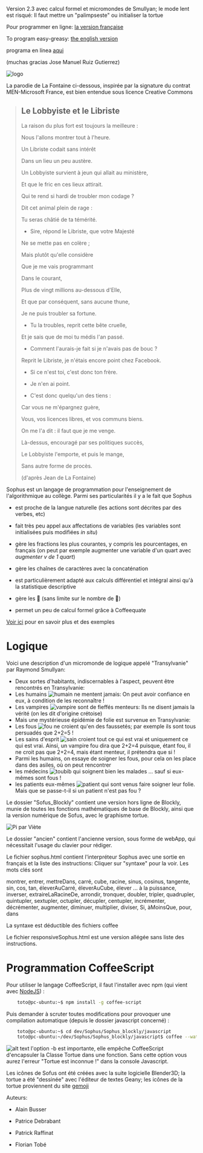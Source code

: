 Version 2.3 avec calcul formel et micromondes de Smullyan; le mode lent est risqué: Il faut mettre un "palimpseste" ou initialiser la tortue 

Pour programmer en ligne: [la version française](https://alainbusser.github.io/Sofus/Sofus_fr.html)

To program easy-greasy: [the english version](https://alainbusser.github.io/Sofus/Sofus_en.html)

programa en línea [aqui](https://alainbusser.github.io/Sofus/Sofus_es.html)

(muchas gracias Jose Manuel Ruiz Gutierrez)

[attention]: https://cdn0.iconfinder.com/data/icons/woocons1/Sign%20Warning.png "Attention !"

![logo](https://raw.githubusercontent.com/AlainBusser/Sophus/master/img/sophus1.png)

La parodie de La Fontaine ci-dessous, inspirée par la signature du contrat MEN-Microsoft France, est bien entendue sous licence Creative Commons

>
>## Le Lobbyiste et le Libriste
>
>La raison du plus fort est toujours la meilleure :
>
>Nous l'allons montrer tout à l'heure.
>
>Un Libriste codait sans intérêt
>
>Dans un lieu un peu austère.
>
>Un Lobbyiste survient à jeun qui allait au ministère,
>
>Et que le fric en ces lieux attirait.
>
>Qui te rend si hardi de troubler mon codage ?
>
>Dit cet animal plein de rage :
>
>Tu seras châtié de ta témérité.
>
>- Sire, répond le Libriste, que votre Majesté
>
>Ne se mette pas en colère ;
>
>Mais plutôt qu'elle considère
>
>Que je me vais programmant
>
>Dans le courant,
>
>Plus de vingt millions au-dessous d'Elle,
>
>Et que par conséquent, sans aucune thune,
>
>Je ne puis troubler sa fortune.
>
>- Tu la troubles, reprit cette bête cruelle,
>
>Et je sais que de moi tu médis l'an passé.
>
>- Comment l'aurais-je fait si je n'avais pas de bouc ?
>
>Reprit le Libriste, je n'étais encore point chez Facebook.
>
>- Si ce n'est toi, c'est donc ton frère.
>
>- Je n'en ai point. 
>
>- C'est donc quelqu'un des tiens :
>
>Car vous ne m'épargnez guère,
>
>Vous, vos licences libres, et vos communs biens.
>
>On me l'a dit : il faut que je me venge.
>
>Là-dessus, encouragé par ses politiques succès,
>
>Le Lobbyiste l'emporte, et puis le mange,
>
>Sans autre forme de procès.
>
>
>(d'après Jean de La Fontaine)

Sophus est un langage de programmation pour l'enseignement de l'algorithmique au collège. Parmi ses particularités il y a le fait que Sophus

 * est proche de la langue naturelle (les actions sont décrites par des verbes, etc) 

 * fait très peu appel aux affectations de variables (les variables sont initialisées puis modifiées *in situ*)

 * gère les fractions les plus courantes, y compris les pourcentages, en français (on peut par exemple augmenter une variable d'un quart avec *augmenter v de 1 quart*) 

 * gère les chaînes de caractères avec la concaténation

 * est particulièrement adapté aux calculs différentiel et intégral ainsi qu'à la statistique descriptive

 * gère les :turtle: (sans limite sur le nombre de :turtle:)
 
 * permet un peu de calcul formel grâce à Coffeequate

[Voir ici](http://irem.univ-reunion.fr/spip.php?rubrique173) pour en savoir plus et des exemples


# Logique

Voici une description d'un micromonde de logique appelé "Transylvanie" par Raymond Smullyan:

 * Deux sortes d'habitants, indiscernables à l'aspect, peuvent être rencontrés en Transylvanie: 
  * Les humains ![humain](https://raw.githubusercontent.com/AlainBusser/Sophus/master/img/man.png) ne mentent jamais: On peut avoir confiance en eux, à condition de les reconnaître !
  * Les vampires ![vampire](https://raw.githubusercontent.com/AlainBusser/Sophus/master/img/vampire.png) sont de fieffés menteurs: Ils ne disent jamais la vérité (on les dit d'origine crétoise)
 * Mais une mystérieuse épidémie de folie est survenue en Transylvanie:
  * Les fous ![fou](https://raw.githubusercontent.com/AlainBusser/Sophus/master/img/crazy.png) ne croient qu'en des faussetés; par exemple ils sont tous persuadés que 2+2=5 !
  * Les sains d'esprit ![sain](https://raw.githubusercontent.com/AlainBusser/Sophus/master/img/healthy.png) croient tout ce qui est vrai et uniquement ce qui est vrai.
  Ainsi, un vampire fou dira que 2+2=4 puisque, étant fou, il ne croit pas que 2+2=4, mais étant menteur, il prétendra que si !
 * Parmi les humains, on essaye de soigner les fous, pour cela on les place dans des asiles, où on peut rencontrer
  * les médecins ![toubib](https://raw.githubusercontent.com/AlainBusser/Sophus/master/img/medical.png) qui soignent bien les malades ... sauf si eux-mêmes sont fous !
  * les patients eux-mêmes ![patient](https://raw.githubusercontent.com/AlainBusser/Sophus/master/img/sick.png) qui sont venus faire soigner leur folie. Mais que se passe-t-il si un patient n'est pas fou ?
 

Le dossier "Sofus_Blockly" contient une version hors ligne de Blockly, munie de toutes les fonctions mathématiques de base de Blockly, ainsi que la version numérique de Sofus, avec le graphisme tortue.


![Pi par Viète](https://raw.githubusercontent.com/AlainBusser/Sophus/master/SophusPi.png)





Le dossier "ancien" contient l'ancienne version, sous forme de webApp, qui nécessitait l'usage du clavier pour rédiger.

Le fichier sophus.html contient l'interpréteur Sophus avec une sortie en français et la liste des instructions:  Cliquer sur "syntaxe" pour la voir. Les mots clés sont 

montrer, entrer, mettreDans, carré, cube, racine, sinus, cosinus, tangente, sin, cos, tan, éleverAuCarré, éleverAuCube, élever ... à la puissance, inverser, extraireLaRacineDe, arrondir, tronquer, doubler, tripler, quadrupler, quintupler, sextupler, octupler, décupler, centupler, incrémenter, décrémenter, augmenter, diminuer, multiplier, diviser, Si, àMoinsQue, pour, dans

La syntaxe est déductible des fichiers coffee

Le fichier responsiveSophus.html est une version allégée sans liste des instructions.


# Programmation CoffeeScript

Pour utiliser le langage CoffeeScript, il faut l'installer avec npm (qui vient avec  [NodeJS](https://nodejs.org/en/download/)) :
```bash
    toto@pc-ubuntu:~$ npm install -g coffee-script
```
Puis demander à scruter toutes modifications pour provoquer une compilation automatique (depuis le dossier javascript concerné) :
```bash
    toto@pc-ubuntu:~$ cd dev/Sophus/Sophus_blockly/javascript
    toto@pc-ubuntu:~/dev/Sophus/Sophus_blockly/javascript$ coffee --watch --compile -b .
```

![alt text][attention] l'option -b est importante, elle empêche CoffeeScript d'encapsuler la Classe Tortue dans une fonction. Sans cette option vous aurez l'erreur "Tortue est inconnue !" dans la console Javascript.



Les icônes de Sofus ont été créées avec la suite logicielle Blender3D; la tortue a été "dessinée" avec l'éditeur de textes Geany; les icônes de la tortue proviennent du site [gemoji](http://emojipedia.org/)




Auteurs:

 * Alain Busser
 
 * Patrice Debrabant

 * Patrick Raffinat

 * Florian Tobé
